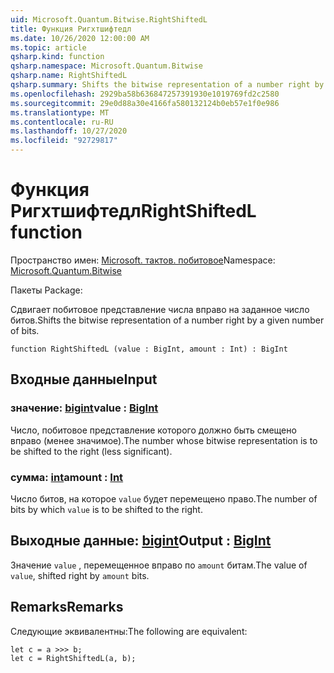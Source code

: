 ```yaml
---
uid: Microsoft.Quantum.Bitwise.RightShiftedL
title: Функция Ригхтшифтедл
ms.date: 10/26/2020 12:00:00 AM
ms.topic: article
qsharp.kind: function
qsharp.namespace: Microsoft.Quantum.Bitwise
qsharp.name: RightShiftedL
qsharp.summary: Shifts the bitwise representation of a number right by a given number of bits.
ms.openlocfilehash: 2929ba58b636847257391930e1019769fd2c2580
ms.sourcegitcommit: 29e0d88a30e4166fa580132124b0eb57e1f0e986
ms.translationtype: MT
ms.contentlocale: ru-RU
ms.lasthandoff: 10/27/2020
ms.locfileid: "92729817"
---
```

# <a name="rightshiftedl-function"></a><span data-ttu-id="fa30b-102">Функция Ригхтшифтедл</span><span class="sxs-lookup"><span data-stu-id="fa30b-102">RightShiftedL function</span></span>

<span data-ttu-id="fa30b-103">Пространство имен: [Microsoft. тактов. побитовое](xref:Microsoft.Quantum.Bitwise)</span><span class="sxs-lookup"><span data-stu-id="fa30b-103">Namespace: [Microsoft.Quantum.Bitwise](xref:Microsoft.Quantum.Bitwise)</span></span>

<span data-ttu-id="fa30b-104">Пакеты [](https://nuget.org/packages/)</span><span class="sxs-lookup"><span data-stu-id="fa30b-104">Package: [](https://nuget.org/packages/)</span></span>


<span data-ttu-id="fa30b-105">Сдвигает побитовое представление числа вправо на заданное число битов.</span><span class="sxs-lookup"><span data-stu-id="fa30b-105">Shifts the bitwise representation of a number right by a given number of bits.</span></span>

```qsharp
function RightShiftedL (value : BigInt, amount : Int) : BigInt
```


## <a name="input"></a><span data-ttu-id="fa30b-106">Входные данные</span><span class="sxs-lookup"><span data-stu-id="fa30b-106">Input</span></span>

### <a name="value--bigint"></a><span data-ttu-id="fa30b-107">значение: [bigint](xref:microsoft.quantum.lang-ref.bigint)</span><span class="sxs-lookup"><span data-stu-id="fa30b-107">value : [BigInt](xref:microsoft.quantum.lang-ref.bigint)</span></span>

<span data-ttu-id="fa30b-108">Число, побитовое представление которого должно быть смещено вправо (менее значимое).</span><span class="sxs-lookup"><span data-stu-id="fa30b-108">The number whose bitwise representation is to be shifted to the right (less significant).</span></span>


### <a name="amount--int"></a><span data-ttu-id="fa30b-109">сумма: [int](xref:microsoft.quantum.lang-ref.int)</span><span class="sxs-lookup"><span data-stu-id="fa30b-109">amount : [Int](xref:microsoft.quantum.lang-ref.int)</span></span>

<span data-ttu-id="fa30b-110">Число битов, на которое `value` будет перемещено право.</span><span class="sxs-lookup"><span data-stu-id="fa30b-110">The number of bits by which `value` is to be shifted to the right.</span></span>



## <a name="output--bigint"></a><span data-ttu-id="fa30b-111">Выходные данные: [bigint](xref:microsoft.quantum.lang-ref.bigint)</span><span class="sxs-lookup"><span data-stu-id="fa30b-111">Output : [BigInt](xref:microsoft.quantum.lang-ref.bigint)</span></span>

<span data-ttu-id="fa30b-112">Значение `value` , перемещенное вправо по `amount` битам.</span><span class="sxs-lookup"><span data-stu-id="fa30b-112">The value of `value`, shifted right by `amount` bits.</span></span>

## <a name="remarks"></a><span data-ttu-id="fa30b-113">Remarks</span><span class="sxs-lookup"><span data-stu-id="fa30b-113">Remarks</span></span>

<span data-ttu-id="fa30b-114">Следующие эквивалентны:</span><span class="sxs-lookup"><span data-stu-id="fa30b-114">The following are equivalent:</span></span>

```Q#
let c = a >>> b;
let c = RightShiftedL(a, b);
```